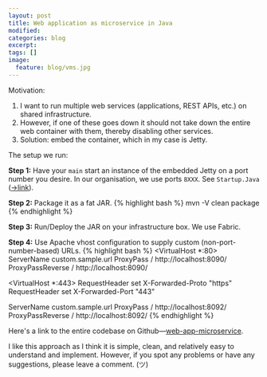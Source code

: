 ```yaml
---
layout: post
title: Web application as microservice in Java
modified:
categories: blog
excerpt:
tags: []
image:
  feature: blog/vms.jpg
---
```

Motivation:

1. I want to run multiple web services (applications, REST APIs, etc.) on shared infrastructure.
1. However, if one of these goes down it should not take down the entire web container with them, thereby disabling other services.
1. Solution: embed the container, which in my case is Jetty.

The setup we run:

**Step 1:** Have your `main` start an instance of the embedded Jetty on a port number you desire. In our organisation, we use ports `8XXX`. See `Startup.Java` ([→link](https://github.com/avadhutp/web-app-microservice/blob/master/src/main/java/io/github/avadhutp/webapprecipe/generic/StartUp.java)).

**Step 2:** Package it as a fat JAR.
{% highlight bash %}
mvn -V clean package
{% endhighlight %}

**Step 3:** Run/Deploy the JAR on your infrastructure box. We use Fabric.

**Step 4:** Use Apache vhost configuration to supply custom (non-port-number-based) URLs.
{% highlight bash %}
<VirtualHost *:80>
  ServerName custom.sample.url
  ProxyPass / http://localhost:8090/
  ProxyPassReverse / http://localhost:8090/
</VirtualHost>

<VirtualHost *:443>
  RequestHeader set X-Forwarded-Proto "https"
  RequestHeader set X-Forwarded-Port "443"
  
  ServerName custom.sample.url
  ProxyPass / http://localhost:8092/
  ProxyPassReverse / http://localhost:8092/
</VirtualHost>
{% endhighlight %}

Here's a link to the entire codebase on Github—[web-app-microservice](https://github.com/avadhutp/web-app-microservice).

I like this approach as I think it is simple, clean, and relatively easy to understand and implement. However, if you spot any problems or have any suggestions, please leave a comment. (ツ)
